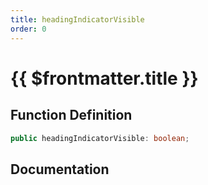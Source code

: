 ```yaml
---
title: headingIndicatorVisible
order: 0
---
```


# {{ $frontmatter.title }}

## Function Definition

```ts
public headingIndicatorVisible: boolean;
```

## Documentation

<!--@include: ./parts/headingIndicatorVisible.md-->

